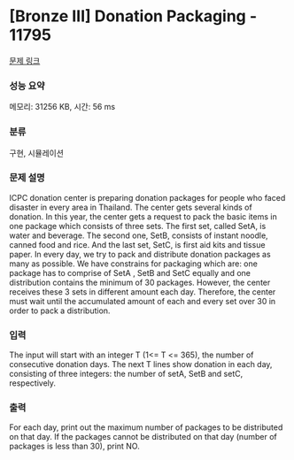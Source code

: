 # [Bronze III] Donation Packaging - 11795 

[문제 링크](https://www.acmicpc.net/problem/11795) 

### 성능 요약

메모리: 31256 KB, 시간: 56 ms

### 분류

구현, 시뮬레이션

### 문제 설명

<p>ICPC donation center is preparing donation packages for people who faced disaster in every area in Thailand. The center gets several kinds of donation. In this year, the center gets a request to pack the basic items in one package which consists of three sets. The first set, called SetA, is water and beverage. The second one, SetB, consists of instant noodle, canned food and rice. And the last set, SetC, is first aid kits and tissue paper. In every day, we try to pack and distribute donation packages as many as possible. We have constrains for packaging which are: one package has to comprise of SetA , SetB and SetC equally and one distribution contains the minimum of 30 packages. However, the center receives these 3 sets in different amount each day. Therefore, the center must wait until the accumulated amount of each and every set over 30 in order to pack a distribution.</p>

### 입력 

 <p>The input will start with an integer T (1<= T <= 365), the number of consecutive donation days. The next T lines show donation in each day, consisting of three integers: the number of setA, SetB and setC, respectively.</p>

### 출력 

 <p>For each day, print out the maximum number of packages to be distributed on that day. If the packages cannot be distributed on that day (number of packages is less than 30), print NO. </p>

